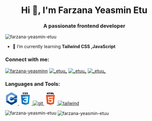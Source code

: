 <h1 align="center">Hi 👋, I'm Farzana Yeasmin Etu</h1>
<h3 align="center">A passionate frontend developer</h3>

<p align="left"> <img src="https://komarev.com/ghpvc/?username=farzana-yeasmin-etuu&label=Profile%20views&color=0e75b6&style=flat" alt="farzana-yeasmin-etuu" /> </p>

- 🌱 I’m currently learning **Tailwind CSS ,JavaScript**

<h3 align="left">Connect with me:</h3>
<p align="left">
<a href="https://linkedin.com/in/farzana-yeasminn" target="blank"><img align="center" src="https://raw.githubusercontent.com/rahuldkjain/github-profile-readme-generator/master/src/images/icons/Social/linked-in-alt.svg" alt="farzana-yeasminn" height="30" width="40" /></a>
<a href="https://www.codechef.com/users/_etuu_" target="blank"><img align="center" src="https://cdn.jsdelivr.net/npm/simple-icons@3.1.0/icons/codechef.svg" alt="_etuu_" height="30" width="40" /></a>
<a href="https://www.hackerrank.com/_etuu_" target="blank"><img align="center" src="https://raw.githubusercontent.com/rahuldkjain/github-profile-readme-generator/master/src/images/icons/Social/hackerrank.svg" alt="_etuu_" height="30" width="40" /></a>
<a href="https://codeforces.com/profile/_etuu_" target="blank"><img align="center" src="https://raw.githubusercontent.com/rahuldkjain/github-profile-readme-generator/master/src/images/icons/Social/codeforces.svg" alt="_etuu_" height="30" width="40" /></a>
</p>

<h3 align="left">Languages and Tools:</h3>
<p align="left"> <a href="https://www.w3schools.com/cpp/" target="_blank" rel="noreferrer"> <img src="https://raw.githubusercontent.com/devicons/devicon/master/icons/cplusplus/cplusplus-original.svg" alt="cplusplus" width="40" height="40"/> </a> <a href="https://www.w3schools.com/css/" target="_blank" rel="noreferrer"> <img src="https://raw.githubusercontent.com/devicons/devicon/master/icons/css3/css3-original-wordmark.svg" alt="css3" width="40" height="40"/> </a> <a href="https://git-scm.com/" target="_blank" rel="noreferrer"> <img src="https://www.vectorlogo.zone/logos/git-scm/git-scm-icon.svg" alt="git" width="40" height="40"/> </a> <a href="https://www.w3.org/html/" target="_blank" rel="noreferrer"> <img src="https://raw.githubusercontent.com/devicons/devicon/master/icons/html5/html5-original-wordmark.svg" alt="html5" width="40" height="40"/> </a> <a href="https://tailwindcss.com/" target="_blank" rel="noreferrer"> <img src="https://www.vectorlogo.zone/logos/tailwindcss/tailwindcss-icon.svg" alt="tailwind" width="40" height="40"/> </a> </p>

<p><img align="left" src="https://github-readme-stats.vercel.app/api/top-langs?username=farzana-yeasmin-etuu&show_icons=true&locale=en&layout=compact" alt="farzana-yeasmin-etuu" /></p>

<p>&nbsp;<img align="center" src="https://github-readme-stats.vercel.app/api?username=farzana-yeasmin-etuu&show_icons=true&locale=en" alt="farzana-yeasmin-etuu" /></p>


